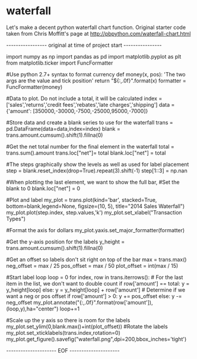 # waterfall
Let's make a decent python waterfall chart function.
Original starter code taken from Chris Moffitt's page at http://pbpython.com/waterfall-chart.html

----------------- original at time of project start ----------------

import numpy as np
import pandas as pd
import matplotlib.pyplot as plt
from matplotlib.ticker import FuncFormatter

#Use python 2.7+ syntax to format currency
def money(x, pos):
    'The two args are the value and tick position'
    return "${:,.0f}".format(x)
formatter = FuncFormatter(money)

#Data to plot. Do not include a total, it will be calculated
index = ['sales','returns','credit fees','rebates','late charges','shipping']
data = {'amount': [350000,-30000,-7500,-25000,95000,-7000]}

#Store data and create a blank series to use for the waterfall
trans = pd.DataFrame(data=data,index=index)
blank = trans.amount.cumsum().shift(1).fillna(0)

#Get the net total number for the final element in the waterfall
total = trans.sum().amount
trans.loc["net"]= total
blank.loc["net"] = total

#The steps graphically show the levels as well as used for label placement
step = blank.reset_index(drop=True).repeat(3).shift(-1)
step[1::3] = np.nan

#When plotting the last element, we want to show the full bar,
#Set the blank to 0
blank.loc["net"] = 0

#Plot and label
my_plot = trans.plot(kind='bar', stacked=True, bottom=blank,legend=None, figsize=(10, 5), title="2014 Sales Waterfall")
my_plot.plot(step.index, step.values,'k')
my_plot.set_xlabel("Transaction Types")

#Format the axis for dollars
my_plot.yaxis.set_major_formatter(formatter)

#Get the y-axis position for the labels
y_height = trans.amount.cumsum().shift(1).fillna(0)

#Get an offset so labels don't sit right on top of the bar
max = trans.max()
neg_offset = max / 25
pos_offset = max / 50
plot_offset = int(max / 15)

#Start label loop
loop = 0
for index, row in trans.iterrows():
    # For the last item in the list, we don't want to double count
    if row['amount'] == total:
        y = y_height[loop]
    else:
        y = y_height[loop] + row['amount']
    # Determine if we want a neg or pos offset
    if row['amount'] > 0:
        y += pos_offset
    else:
        y -= neg_offset
    my_plot.annotate("{:,.0f}".format(row['amount']),(loop,y),ha="center")
    loop+=1

#Scale up the y axis so there is room for the labels
my_plot.set_ylim(0,blank.max()+int(plot_offset))
#Rotate the labels
my_plot.set_xticklabels(trans.index,rotation=0)
my_plot.get_figure().savefig("waterfall.png",dpi=200,bbox_inches='tight')


--------------------- EOF ---------------------

